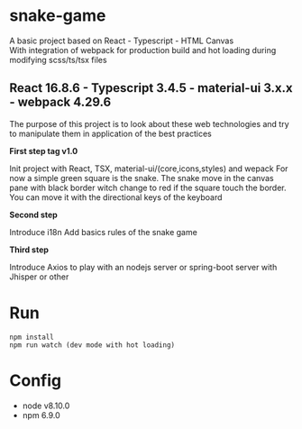 # snake-game
A basic project based on React - Typescript - HTML Canvas <br>
With integration of webpack for production build and hot loading during modifying scss/ts/tsx files
## React 16.8.6 - Typescript 3.4.5 - material-ui 3.x.x - webpack 4.29.6

The purpose of this project is to look about these web technologies and try to manipulate them in application of the best practices

**First step tag v1.0**

Init project with React, TSX, material-ui/(core,icons,styles) and wepack
For now a simple green square is the snake.
The snake move in the canvas pane with black border witch change to red if the square touch the border.
You can move it with the directional keys of the keyboard

**Second step**

Introduce i18n
Add basics rules of the snake game

**Third step**

Introduce Axios to play with an nodejs server or spring-boot server with Jhisper or other

# Run

```
npm install
npm run watch (dev mode with hot loading)
```

# Config

* node v8.10.0
* npm 6.9.0
